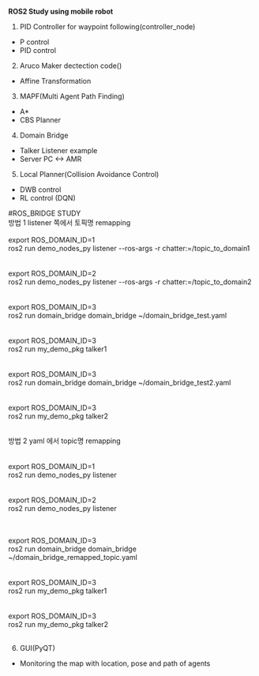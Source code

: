 **ROS2 Study using mobile robot**
1. PID Controller for waypoint following(controller_node)
- P control
- PID control
2. Aruco Maker dectection code()
- Affine Transformation
3. MAPF(Multi Agent Path Finding)
- A*
- CBS Planner
4. Domain Bridge
- Talker Listener example
- Server PC <-> AMR
5. Local Planner(Collision Avoidance Control)
- DWB control
- RL control (DQN)

#ROS_BRIDGE STUDY  
방법 1 listener 쪽에서 토픽명 remapping<br/>
<terminal1><br/>
export ROS_DOMAIN_ID=1<br/>
ros2 run demo_nodes_py listener --ros-args -r chatter:=/topic_to_domain1<br/>
<br/>
<terminal2><br/>
export ROS_DOMAIN_ID=2<br/>
ros2 run demo_nodes_py listener --ros-args -r chatter:=/topic_to_domain2<br/>
<br/>
<terminal3><br/>
export ROS_DOMAIN_ID=3<br/>
ros2 run domain_bridge domain_bridge ~/domain_bridge_test.yaml<br/>
<br/>
<terminal4><br/>
export ROS_DOMAIN_ID=3<br/>
ros2 run my_demo_pkg talker1<br/>
<br/>
<terminal5><br/>
export ROS_DOMAIN_ID=3<br/>
ros2 run domain_bridge domain_bridge ~/domain_bridge_test2.yaml<br/>
<br/>
<terminal6><br/>
export ROS_DOMAIN_ID=3<br/>
ros2 run my_demo_pkg talker2<br/>
<br/>

방법 2 yaml 에서 topic명 remapping<br/>
<br/>
<terminal1><br/>
export ROS_DOMAIN_ID=1<br/>
ros2 run demo_nodes_py listener<br/>
<br/>
<terminal2><br/>
export ROS_DOMAIN_ID=2<br/>
ros2 run demo_nodes_py listener<br/>
<br/>

<terminal3><br/>
export ROS_DOMAIN_ID=3<br/>
ros2 run domain_bridge domain_bridge ~/domain_bridge_remapped_topic.yaml<br/>
<br/>
<terminal4><br/>
export ROS_DOMAIN_ID=3<br/>
ros2 run my_demo_pkg talker1<br/>
<br/>
<terminal5><br/>
export ROS_DOMAIN_ID=3<br/>
ros2 run my_demo_pkg talker2<br/>
<br/>

6. GUI(PyQT)
- Monitoring the map with location, pose and path of agents
